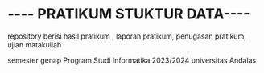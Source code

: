 # ---- PRATIKUM STUKTUR DATA----

repository berisi 
hasil pratikum , laporan pratikum, penugasan pratikum, ujian matakuliah

semester genap
Program Studi Informatika
2023/2024
universitas Andalas

